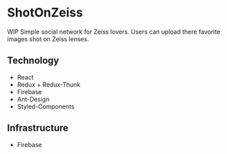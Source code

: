# ShotOnZeiss

WIP Simple social network for Zeiss lovers. Users can upload there favorite images
shot on Zeiss lenses.

Technology
----------
* React
* Redux + Redux-Thunk
* Firebase
* Ant-Design
* Styled-Components

Infrastructure
----------
* Firebase
